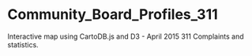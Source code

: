 # Community_Board_Profiles_311
Interactive map using CartoDB.js and D3 - April 2015 311 Complaints and statistics.
